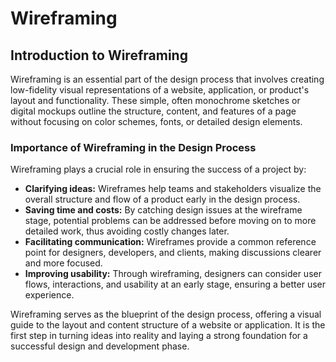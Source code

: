 # Wireframing

## Introduction to Wireframing

Wireframing is an essential part of the design process that involves creating low-fidelity visual representations of a website, application, or product's layout and functionality. These simple, often monochrome sketches or digital mockups outline the structure, content, and features of a page without focusing on color schemes, fonts, or detailed design elements.

### Importance of Wireframing in the Design Process

Wireframing plays a crucial role in ensuring the success of a project by:

- **Clarifying ideas:** Wireframes help teams and stakeholders visualize the overall structure and flow of a product early in the design process.
- **Saving time and costs:** By catching design issues at the wireframe stage, potential problems can be addressed before moving on to more detailed work, thus avoiding costly changes later.
- **Facilitating communication:** Wireframes provide a common reference point for designers, developers, and clients, making discussions clearer and more focused.
- **Improving usability:** Through wireframing, designers can consider user flows, interactions, and usability at an early stage, ensuring a better user experience.

Wireframing serves as the blueprint of the design process, offering a visual guide to the layout and content structure of a website or application. It is the first step in turning ideas into reality and laying a strong foundation for a successful design and development phase.
